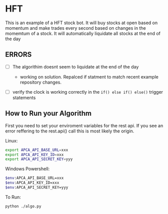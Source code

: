 # HFT
This is an example of a HFT stock bot.
It will buy stocks at open based on momentum and make trades every second based on changes in the momemtum of a stock.
It will automatically liquidate all stocks at the end of the day

## ERRORS
- [ ] The algorithim doesnt seem to liquidate at the end of the day
    - working on solution. Repalced if statment to match recent example repository changes.
- [ ] verify the clock is working correctly in the ```if() else if() else()``` trigger statements


## How to Run your Algorithm
First you need to set your enviroment variables for the rest api.
If you see an error reffering to the rest.api() call this is most likely the origin. 

Linux:
```sh
export APCA_API_BASE_URL=xxx
export APCA_API_KEY_ID=xxx
export APCA_API_SECRET_KEY=yyy
```
Windows Powershell:
```sh
$env:APCA_API_BASE_URL=xxx
$env:APCA_API_KEY_ID=xxx
$env:APCA_API_SECRET_KEY=yyy
```
To Run:
```sh
python ./algo.py
```



